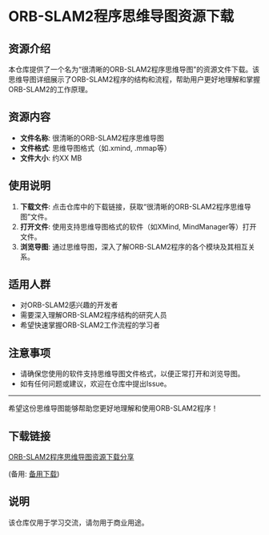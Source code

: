 # ORB-SLAM2程序思维导图资源下载

## 资源介绍

本仓库提供了一个名为“很清晰的ORB-SLAM2程序思维导图”的资源文件下载。该思维导图详细展示了ORB-SLAM2程序的结构和流程，帮助用户更好地理解和掌握ORB-SLAM2的工作原理。

## 资源内容

- **文件名称**: 很清晰的ORB-SLAM2程序思维导图
- **文件格式**: 思维导图格式（如.xmind, .mmap等）
- **文件大小**: 约XX MB

## 使用说明

1. **下载文件**: 点击仓库中的下载链接，获取“很清晰的ORB-SLAM2程序思维导图”文件。
2. **打开文件**: 使用支持思维导图格式的软件（如XMind, MindManager等）打开文件。
3. **浏览导图**: 通过思维导图，深入了解ORB-SLAM2程序的各个模块及其相互关系。

## 适用人群

- 对ORB-SLAM2感兴趣的开发者
- 需要深入理解ORB-SLAM2程序结构的研究人员
- 希望快速掌握ORB-SLAM2工作流程的学习者

## 注意事项

- 请确保您使用的软件支持思维导图文件格式，以便正常打开和浏览导图。
- 如有任何问题或建议，欢迎在仓库中提出Issue。

---

希望这份思维导图能够帮助您更好地理解和使用ORB-SLAM2程序！

## 下载链接
[ORB-SLAM2程序思维导图资源下载分享](https://pan.quark.cn/s/0693d9037a98) 

(备用: [备用下载](https://pan.baidu.com/s/1KXk7V-yMWgG1UayLBawlsg?pwd=ekhq))

## 说明

该仓库仅用于学习交流，请勿用于商业用途。
